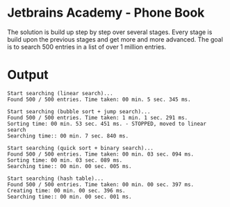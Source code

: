 # Jetbrains Academy - Phone Book
The solution is build up step by step over several stages. 
Every stage is build upon the previous stages and get more and more advanced.
The goal is to search 500 entries in a list of over 1 million entries.

# Output
```
Start searching (linear search)...
Found 500 / 500 entries. Time taken: 00 min. 5 sec. 345 ms.

Start searching (bubble sort + jump search)...
Found 500 / 500 entries. Time taken: 1 min. 1 sec. 291 ms.
Sorting time: 00 min. 53 sec. 451 ms. - STOPPED, moved to linear search
Searching time:: 00 min. 7 sec. 840 ms.

Start searching (quick sort + binary search)...
Found 500 / 500 entries. Time taken: 00 min. 03 sec. 094 ms.
Sorting time: 00 min. 03 sec. 089 ms.
Searching time:: 00 min. 00 sec. 005 ms.

Start searching (hash table)...
Found 500 / 500 entries. Time taken: 00 min. 00 sec. 397 ms.
Creating time: 00 min. 00 sec. 396 ms.
Searching time:: 00 min. 00 sec. 001 ms.
```
